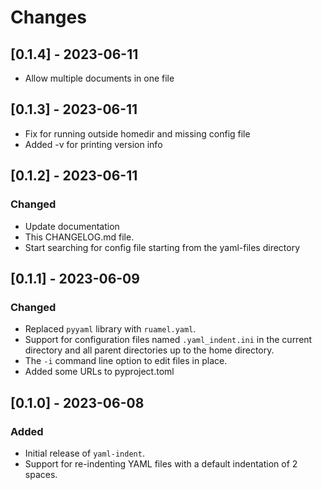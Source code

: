 # Changes

## [0.1.4] - 2023-06-11
- Allow multiple documents in one file

## [0.1.3] - 2023-06-11
- Fix for running outside homedir and missing config file
- Added -v for printing version info

## [0.1.2] - 2023-06-11

### Changed
- Update documentation
- This CHANGELOG.md file.
- Start searching for config file starting from the yaml-files directory

## [0.1.1] - 2023-06-09

### Changed
- Replaced `pyyaml` library with `ruamel.yaml`.
- Support for configuration files named `.yaml_indent.ini` in the current directory and all parent directories up to the home directory.
- The `-i` command line option to edit files in place.
- Added some URLs to pyproject.toml

## [0.1.0] - 2023-06-08

### Added
- Initial release of `yaml-indent`.
- Support for re-indenting YAML files with a default indentation of 2 spaces.
